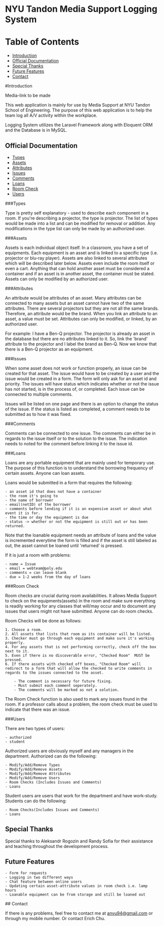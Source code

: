 # NYU Tandon Media Support Logging System

# Table of Contents
- [Introduction](#intro)
- [Official Documentation](#official)
- [Special Thanks](#thanks)
- [Future Features](#future)
- [Contact](#problems)

#<a name="intro"></a>Introduction

Media-link to be made


This web application is mainly for use by Media Support at NYU Tandon School of Engineering. The purpose of this web application is to help the team log all A/V activity within the workplace. 


Logging System utilizes the Laravel Framework along with Eloquent ORM and the Database is in MySQL. 


## <a name="official"></a>Official Documentation

- [Types](#types)
- [Assets](#assets)
- [Attributes](#attributes)
- [Issues](#issues)
- [Comments](#comments)
- [Loans](#loans)
- [Room Check](#roomcheck)
- [Users](#users)

###<a name="types"></a>Types

Type is pretty self explanatory - used to describe each component in a room. If you're describing a projector, the type is projector. The list of types would be made into a list and can be modified for removal or addition. Any modifications in the type list can only be made by an authorized user.

###<a name="assets"></a>Assets

Assets is each individual object itself. In a classroom, you have a set of equipments. Each equipment is an asset and is linked to a specific type (i.e. projector or blu-ray player). Assets are also linked to several attributes which will be described later below. Assets even include the room itself or even a cart. Anything that can hold another asset must be considered a container and if an asset is in another asset, the container must be stated. Assets can only be modified by an authorized user.

###<a name="attributes"></a>Attributes

An attribute would be attributes of an asset. Many attributes can be connected to many assets but an asset cannot have two of the same attributes. There are several projectors but they are not all the same brands. Therefore, an attribute would be the brand. When you link an attribute to an asset, a value must be set. Attributes can only be modified, or linked, by an authorized user.


For example: I have a Ben-Q projector. The projector is already an asset in the database but there are no attributes linked to it. So, link the 'brand' attribute to the projector and I label the brand as Ben-Q. Now we know that there is a Ben-Q projector as an equipment. 

###<a name="issues"></a>Issues

When some asset does not work or function properly, an issue can be created for that asset. The issue would have to be created by a user and the issue would be created in a form. The form will only ask for an asset id and priority. The issues will have status which indicates whether or not the issue has not started, is in the process of, or completed. Each issue can be connected to multiple comments.


Issues will be listed on one page and there is an option to change the status of the issue. If the status is listed as completed, a comment needs to be submitted as to how it was fixed.

###<a name="comments"></a>Comments

Comments can be connected to one issue. The comments can either be in regards to the issue itself or to the solution to the issue. The indication needs to noted for the comment before linking it to the issue id.

###<a name="loans"></a>Loans

Loans are any portable equipment that are mainly used for temporary use. The purpose of this function is to understand the borrowing frequency of certain assets. Anyone can loan assets.


Loans would be submitted in a form that requires the following:

	- an asset id that does not have a container 
	- the room it's going to
	- the name of borrower
	- email(netID) of the borrower
	- comments before lending if it is an expensive asset or about what event it is for. 
	- the time or day the equipment is due
	- status -> whether or not the equipment is still out or has been returned. 



Note that the loanable equipment needs an attribute of loans and the value is incremented everytime the form is filled and if the asset is still labeled as out, the asset cannot be loaned until 'returned' is pressed.



If it is just a room with problems:

	- name = Issue 
	- email = webteam@poly.edu
	- comments = can leave blank
	- due = 1-2 weeks from the day of loans


###<a name="roomcheck"></a>Room Check

Room checks are crucial during room availabilities. It allows Media Support to check on the equipments(assets) in the room and make sure everything is readily working for any classes that will/may occur and to document any issues that users might not have submitted. Anyone can do room checks.


Room Checks will be done as follows:

	1. Choose a room.
	2. All assets that lists that room as its container will be listed.
	3. Checker must go through each equipment and make sure it's working properly.
	4. For any assets that is not performing correctly, check off the box next to it.
	5. Even if there is no discoverable error, "Checked Room"  MUST be pressed. 
	6. If there assets with checked off boxes, "Checked Room" will redirect to a form that will allow the checked to write comments in regards to the issues connected to the asset.

		- The comment is necessary for future fixing. 
		- Must submit each comment seperately. 
		- The comments will be marked as not a solution.


The Room Check function is also used to mark any issues found in the room. If a professor calls about a problem, the room check must be used to indicate that there was an issue.  

###<a name="users"></a>Users

There are two types of users:

	- authorized
	- student


Authorized users are obviously myself and any managers in the department. Authorized can do the following:

	- Modify/Add/Remove Types
	- Modify/Add/Remove Assets
	- Modify/Add/Remove Attributes
	- Modify/Add/Remove Users
	- Room Checks (Includes Issues and Comments)
	- Loans


Student users are users that work for the department and have work-study. Students can do the following:

	- Room Checks(Includes Issues and Comments)
	- Loans



## <a name="thanks"></a>Special Thanks

Special thanks to Aleksandr Rogozin and Randy Sofia for their assistance and teaching throughout the development process.

## <a name="future"></a>Future Features

	- Form for requests
	- Logging in two different ways
	- Chat feature between online users
	- Updating certain asset-attribute values in room check i.e. lamp hours
	- Loanable equipment can be from storage and still be loaned out


##<a name="problem"></a> Contact

If there is any problems, feel free to contact me at
anvu94@gmail.com or through my mobile number. Or contact Erich Chu.
